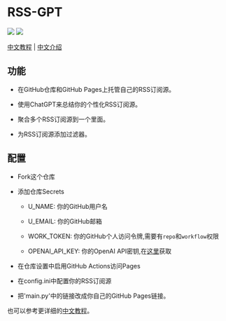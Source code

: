 # RSS-GPT

[![](https://img.shields.io/github/actions/workflow/status/yinan-c/RSS-GPT/cron-job.yml?label=cron-job)](https://github.com/yinan-c/RSS-GPT/actions/workflows/cron_job.yml)
[![](https://img.shields.io/github/actions/workflow/status/yinan-c/RSS-GPT/jekyll-gh-pages.yml?label=GitHub%20pages)](https://github.com/yinan-c/RSS-GPT/actions/workflow/jekyll-gh-pages.yml)

[中文教程](https://yinan.me/RSS-GPT-manual-zh.html) | [中文介绍](https://yinan.me/rss-gpt.html)

## 功能

- 在GitHub仓库和GitHub Pages上托管自己的RSS订阅源。

- 使用ChatGPT来总结你的个性化RSS订阅源。 

- 聚合多个RSS订阅源到一个里面。

- 为RSS订阅源添加过滤器。

## 配置

- Fork这个仓库

- 添加仓库Secrets

    - U_NAME: 你的GitHub用户名

    - U_EMAIL: 你的GitHub邮箱

    - WORK_TOKEN: 你的GitHub个人访问令牌,需要有`repo`和`workflow`权限

    - OPENAI_API_KEY: 你的OpenAI API密钥,在[这里](https://platform.openai.com/account/api-keys)获取

- 在仓库设置中启用GitHub Actions访问Pages

- 在config.ini中配置你的RSS订阅源

- 把'main.py'中的链接改成你自己的GitHub Pages链接。

也可以参考更详细的[中文教程](https://yinan.me/RSS-GPT-manual-zh/)。
